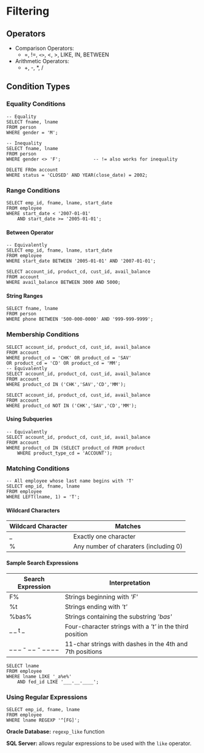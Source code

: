 # Filtering

## Operators

- Comparison Operators:
  - =, !=, `<>`, <, >, LIKE, IN, BETWEEN
- Arithmetic Operators:
  - +, -, \*, /

## Condition Types

### Equality Conditions

```mysql
-- Equality
SELECT fname, lname
FROM person
WHERE gender = 'M';

-- Inequality
SELECT fname, lname
FROM person
WHERE gender <> 'F';			-- != also works for inequality

DELETE FROm account
WHERE status = 'CLOSED' AND YEAR(close_date) = 2002;
```

### Range Conditions

```mysql
SELECT emp_id, fname, lname, start_date
FROM employee
WHERE start_date < '2007-01-01' 
	AND start_date >= '2005-01-01';
```

#### Between Operator

```mysql
-- Equivalently
SELECT emp_id, fname, lname, start_date
FROM employee
WHERE start_date BETWEEN '2005-01-01' AND '2007-01-01';

SELECT account_id, product_cd, cust_id, avail_balance     
FROM account     
WHERE avail_balance BETWEEN 3000 AND 5000;
```

#### String Ranges

```mysql
SELECT fname, lname
FROM person
WHERE phone BETWEEN '500-000-0000' AND '999-999-9999';
```

### Membership Conditions

```mysql
SELECT account_id, product_cd, cust_id, avail_balance     
FROM account
WHERE product_cd = 'CHK' OR product_cd = 'SAV'
OR product_cd = 'CD' OR product_cd = 'MM';
-- Equivalently
SELECT account_id, product_cd, cust_id, avail_balance 
FROM account 
WHERE product_cd IN ('CHK','SAV','CD','MM');

SELECT account_id, product_cd, cust_id, avail_balance 
FROM account 
WHERE product_cd NOT IN ('CHK','SAV','CD','MM');
```

#### Using Subqueries

```mysql
-- Equivalently
SELECT account_id, product_cd, cust_id, avail_balance
FROM account
WHERE product_cd IN (SELECT product_cd FROM product
	WHERE product_type_cd = 'ACCOUNT');
```

### Matching Conditions

```mysql
-- All employee whose last name begins with 'T'
SELECT emp_id, fname, lname
FROM employee
WHERE LEFT(lname, 1) = 'T';
```

#### Wildcard Characters

| Wildcard Character | Matches                               |
| ------------------ | ------------------------------------- |
| _                  | Exactly one character                 |
| %                  | Any number of charaters (including 0) |

#### Sample Search Expressions

| Search Expression     | Interpretation                                            |
| --------------------- | --------------------------------------------------------- |
| F%                    | Strings beginning with *'F'*                              |
| %t                    | Strings ending with *'t'*                                 |
| %bas%                 | Strings containing the substring *'bas'*                  |
| _ _ t _               | Four-character strings with a *'t'* in the third position |
| _ _ _ - _ _ - _ _ _ _ | 11-char strings with dashes in the 4th and 7th positions  |

```mysql
SELECT lname
FROM employee
WHERE lname LIKE '_a%e%'
	AND fed_id LIKE '___-__-____';
```

### Using Regular Expressions

```mysql
SELECT emp_id, fname, lname
FROM employee
WHERE lname REGEXP '^[FG]';
```

**Oracle Database:** `regexp_like` function

**SQL Server:** allows regular expressions to be used with the `like` operator.













